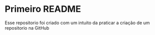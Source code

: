 
# Primeiro README

Esse repositorio foi criado com um intuito da praticar a criação de um repositorio na GitHub
